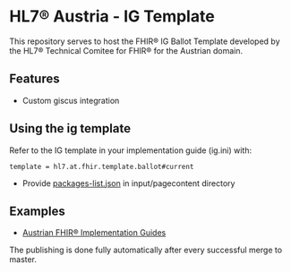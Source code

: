 # HL7® Austria - IG Template 

This repository serves to host the FHIR® IG Ballot Template developed by the HL7® Technical Comitee for FHIR® for the Austrian domain.

## Features
* Custom giscus integration

## Using the ig template

Refer to the IG template in your implementation guide (ig.ini) with:
```
template = hl7.at.fhir.template.ballot#current
```

* Provide [packages-list.json](https://wiki.hl7.org/index.php?title=FHIR_IG_PackageList_doco) in input/pagecontent directory

## Examples
* [Austrian FHIR® Implementation Guides](https://fhir.hl7.at/)

The publishing is done fully automatically after every successful merge to master.

